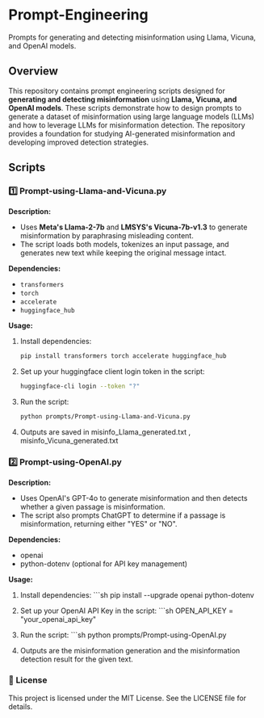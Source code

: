 # Prompt-Engineering
Prompts for generating and detecting misinformation using Llama, Vicuna, and OpenAI models.

## Overview  
This repository contains prompt engineering scripts designed for **generating and detecting misinformation** using **Llama, Vicuna, and OpenAI models**. These scripts demonstrate how to design prompts to generate a dataset of misinformation using large language models (LLMs) and how to leverage LLMs for misinformation detection. The repository provides a foundation for studying AI-generated misinformation and developing improved detection strategies.

## Scripts  

### 1️⃣ Prompt-using-Llama-and-Vicuna.py  
**Description:**  
  - Uses **Meta's Llama-2-7b** and **LMSYS's Vicuna-7b-v1.3** to generate misinformation by paraphrasing misleading content.  
  - The script loads both models, tokenizes an input passage, and generates new text while keeping the original message intact.  

**Dependencies:**  
  - `transformers`
  - `torch`
  - `accelerate`
  - `huggingface_hub`  

**Usage:**

  1. Install dependencies:  
     ```sh
     pip install transformers torch accelerate huggingface_hub

  2. Set up your huggingface client login token in the script:
     ```sh
     huggingface-cli login --token "?"

  3. Run the script:
     ```sh
     python prompts/Prompt-using-Llama-and-Vicuna.py

  4. Outputs are saved in misinfo_Llama_generated.txt , misinfo_Vicuna_generated.txt

   
### 2️⃣ Prompt-using-OpenAI.py
**Description:**

  * Uses OpenAI's GPT-4o to generate misinformation and then detects whether a given passage is misinformation.
  * The script also prompts ChatGPT to determine if a passage is misinformation, returning either "YES" or "NO".
    
**Dependencies:**
  - openai
  - python-dotenv (optional for API key management)
  
**Usage:**
  1. Install dependencies:
    ```sh
    pip install --upgrade openai python-dotenv
    
  3. Set up your OpenAI API Key in the script:
    ```sh
    OPEN_API_KEY = "your_openai_api_key"
   
  4. Run the script:
    ```sh
    python prompts/Prompt-using-OpenAI.py
 
  5. Outputs are the misinformation generation and the misinformation detection result for the given text.
     

### 📜 License
This project is licensed under the MIT License. See the LICENSE file for details.  

